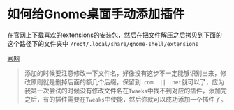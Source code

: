 # 如何给Gnome桌面手动添加插件

在官网上下载喜欢的extensions的安装包，然后在把文件解压之后拷贝到下面的这个路径下的文件夹中
`/root/.local/share/gnome-shell/extensions`

[官网](https://extensions.gnome.org/ "GNOME")

> 添加的时候要注意修改一下文件名，好像没有这步不一定能够识别出来，修改原则就是删掉后面的额几个后缀，保留到`.com  || .net`就可以了，应为我第一次尝试的时候没有修改文件名在`Twaeks`中找不到对应的插件，添加完之后，有的插件需要在`Tweaks`中使能，然后你就可以成功添加一个插件了。
